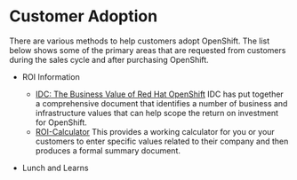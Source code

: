 # Customer Adoption
There are various methods to help customers adopt OpenShift.  The list below shows some of the primary areas that are requested from customers during the sales cycle and after purchasing OpenShift.  

* ROI Information
	* [IDC: The Business Value of Red Hat OpenShift](https://www.redhat.com/en/resources/The-Business-Value-of-Red-Hat-OpenShift) IDC has put together a comprehensive document that identifies a number of business and infrastructure values that can help scope the return on investment for OpenShift.  
	* [ROI-Calculator](https://redhat.valuestoryapp.com/OpenShift_sales/) This provides a working calculator for you or your customers to enter specific values related to their company and then produces a formal summary document.

* Lunch and Learns
